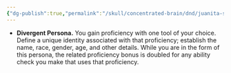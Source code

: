 ```yaml
---
{"dg-publish":true,"permalink":"/skull/concentrated-brain/dnd/juanita-stuff/my-p-cs/divergent-persona/","tags":["Tagless"],"noteIcon":""}
---
```


- **Divergent Persona.** You gain proficiency with one tool of your choice. Define a unique identity associated with that proficiency; establish the name, race, gender, age, and other details. While you are in the form of this persona, the related proficiency bonus is doubled for any ability check you make that uses that proficiency.